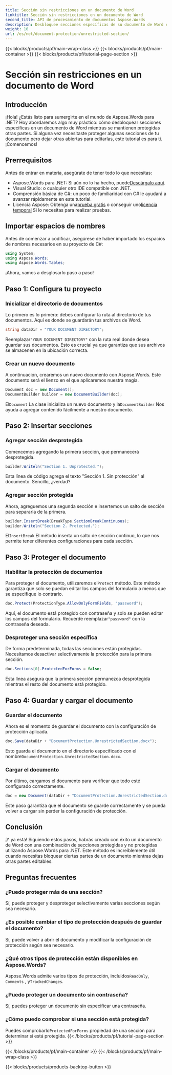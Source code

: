 ```yaml
---
title: Sección sin restricciones en un documento de Word
linktitle: Sección sin restricciones en un documento de Word
second_title: API de procesamiento de documentos Aspose.Words
description: Desbloquee secciones específicas de su documento de Word con Aspose.Words para .NET con esta guía paso a paso. Perfecta para proteger contenido confidencial.
weight: 10
url: /es/net/document-protection/unrestricted-section/
---
```


{{< blocks/products/pf/main-wrap-class >}}
{{< blocks/products/pf/main-container >}}
{{< blocks/products/pf/tutorial-page-section >}}

# Sección sin restricciones en un documento de Word

## Introducción

¡Hola! ¿Estás listo para sumergirte en el mundo de Aspose.Words para .NET? Hoy abordaremos algo muy práctico: cómo desbloquear secciones específicas en un documento de Word mientras se mantienen protegidas otras partes. Si alguna vez necesitaste proteger algunas secciones de tu documento pero dejar otras abiertas para editarlas, este tutorial es para ti. ¡Comencemos!

## Prerrequisitos

Antes de entrar en materia, asegúrate de tener todo lo que necesitas:

-  Aspose.Words para .NET: Si aún no lo ha hecho, puede[Descárgalo aquí](https://releases.aspose.com/words/net/).
- Visual Studio: o cualquier otro IDE compatible con .NET.
- Comprensión básica de C#: un poco de familiaridad con C# le ayudará a avanzar rápidamente en este tutorial.
-  Licencia Aspose: Obtenga una[prueba gratis](https://releases.aspose.com/) o conseguir uno[licencia temporal](https://purchase.aspose.com/temporary-license/) Si lo necesitas para realizar pruebas.

## Importar espacios de nombres

Antes de comenzar a codificar, asegúrese de haber importado los espacios de nombres necesarios en su proyecto de C#:

```csharp
using System;
using Aspose.Words;
using Aspose.Words.Tables;
```

¡Ahora, vamos a desglosarlo paso a paso!

## Paso 1: Configura tu proyecto

### Inicializar el directorio de documentos

Lo primero es lo primero: debes configurar la ruta al directorio de tus documentos. Aquí es donde se guardarán tus archivos de Word.

```csharp
string dataDir = "YOUR DOCUMENT DIRECTORY";
```

 Reemplazar`"YOUR DOCUMENT DIRECTORY"` con la ruta real donde desea guardar sus documentos. Esto es crucial ya que garantiza que sus archivos se almacenen en la ubicación correcta.

### Crear un nuevo documento

A continuación, crearemos un nuevo documento con Aspose.Words. Este documento será el lienzo en el que aplicaremos nuestra magia.

```csharp
Document doc = new Document();
DocumentBuilder builder = new DocumentBuilder(doc);
```

 El`Document` La clase inicializa un nuevo documento y la`DocumentBuilder` Nos ayuda a agregar contenido fácilmente a nuestro documento.

## Paso 2: Insertar secciones

### Agregar sección desprotegida

Comencemos agregando la primera sección, que permanecerá desprotegida.

```csharp
builder.Writeln("Section 1. Unprotected.");
```

Esta línea de código agrega el texto "Sección 1. Sin protección" al documento. Sencillo, ¿verdad?

### Agregar sección protegida

Ahora, agreguemos una segunda sección e insertemos un salto de sección para separarla de la primera.

```csharp
builder.InsertBreak(BreakType.SectionBreakContinuous);
builder.Writeln("Section 2. Protected.");
```

 El`InsertBreak` El método inserta un salto de sección continuo, lo que nos permite tener diferentes configuraciones para cada sección.

## Paso 3: Proteger el documento

### Habilitar la protección de documentos

 Para proteger el documento, utilizaremos el`Protect` método. Este método garantiza que solo se puedan editar los campos del formulario a menos que se especifique lo contrario.

```csharp
doc.Protect(ProtectionType.AllowOnlyFormFields, "password");
```

 Aquí, el documento está protegido con contraseña y solo se pueden editar los campos del formulario. Recuerde reemplazar`"password"` con la contraseña deseada.

### Desproteger una sección específica

De forma predeterminada, todas las secciones están protegidas. Necesitamos desactivar selectivamente la protección para la primera sección.

```csharp
doc.Sections[0].ProtectedForForms = false;
```

Esta línea asegura que la primera sección permanezca desprotegida mientras el resto del documento está protegido.

## Paso 4: Guardar y cargar el documento

### Guardar el documento

Ahora es el momento de guardar el documento con la configuración de protección aplicada.

```csharp
doc.Save(dataDir + "DocumentProtection.UnrestrictedSection.docx");
```

 Esto guarda el documento en el directorio especificado con el nombre`DocumentProtection.UnrestrictedSection.docx`.

### Cargar el documento

Por último, cargamos el documento para verificar que todo esté configurado correctamente.

```csharp
doc = new Document(dataDir + "DocumentProtection.UnrestrictedSection.docx");
```

Este paso garantiza que el documento se guarde correctamente y se pueda volver a cargar sin perder la configuración de protección.

## Conclusión

¡Y ya está! Siguiendo estos pasos, habrás creado con éxito un documento de Word con una combinación de secciones protegidas y no protegidas utilizando Aspose.Words para .NET. Este método es increíblemente útil cuando necesitas bloquear ciertas partes de un documento mientras dejas otras partes editables.

## Preguntas frecuentes

### ¿Puedo proteger más de una sección?
Sí, puede proteger y desproteger selectivamente varias secciones según sea necesario.

### ¿Es posible cambiar el tipo de protección después de guardar el documento?
Sí, puede volver a abrir el documento y modificar la configuración de protección según sea necesario.

### ¿Qué otros tipos de protección están disponibles en Aspose.Words?
 Aspose.Words admite varios tipos de protección, incluidos`ReadOnly`, `Comments` , y`TrackedChanges`.

### ¿Puedo proteger un documento sin contraseña?
Sí, puedes proteger un documento sin especificar una contraseña.

### ¿Cómo puedo comprobar si una sección está protegida?
 Puedes comprobarlo`ProtectedForForms` propiedad de una sección para determinar si está protegida.
{{< /blocks/products/pf/tutorial-page-section >}}

{{< /blocks/products/pf/main-container >}}
{{< /blocks/products/pf/main-wrap-class >}}

{{< blocks/products/products-backtop-button >}}
